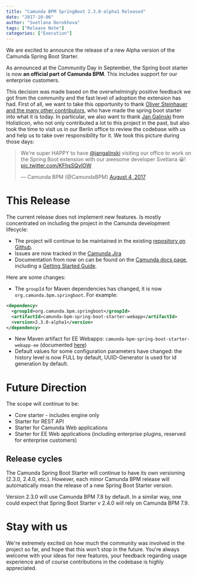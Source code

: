 ```yaml
---
title: "Camunda BPM SpringBoot 2.3.0-alpha1 Released"
date: "2017-10-06"
author: "Svetlana Dorokhova"
tags: ["Release Note"]
categories: ["Execution"]
---
```


We are excited to announce the release of a new Alpha version of the Camunda Spring Boot Starter.

As announced at the Community Day in September, the Spring boot starter is now **an official part of Camunda BPM**. This includes support for our enterprise customers. 
<!--more-->
This decision was made based on the overwhelmingly positive feedback we got from the community and the fast level of adoption the extension has had.
First of all, we want to take this opportunity to thank [Oliver Steinhauer and the many other contributors](https://github.com/camunda/camunda-bpm-spring-boot-starter/graphs/contributors), who have made the spring boot starter into what it is today. In particular, we also want to thank [Jan Galinski](https://twitter.com/jangalinski) from Holisticon, who not only contributed a lot to this project in the past, but also took the time to visit us in our Berlin office to review the codebase with us and help us to take over responsibility for it. We took this picture during those days:

<blockquote class="twitter-tweet" data-lang="en"><p lang="en" dir="ltr">We&#39;re super HAPPY to have <a href="https://twitter.com/jangalinski?ref_src=twsrc%5Etfw">@jangalinski</a> visiting our office to work on the Spring Boot extension with our awesome developer Svetlana 😀! <a href="https://t.co/KFhsSQvIOW">pic.twitter.com/KFhsSQvIOW</a></p>&mdash; Camunda BPM (@CamundaBPM) <a href="https://twitter.com/CamundaBPM/status/893474361365209088?ref_src=twsrc%5Etfw">August 4, 2017</a></blockquote>
<script async src="//platform.twitter.com/widgets.js" charset="utf-8"></script>

# This Release

The current release does not implement new features. Is mostly concentrated on including the project in the Camunda development lifecycle:

- The project will continue to be maintained in the existing [repository on Github](https://github.com/camunda/camunda-bpm-spring-boot-starter).
- Issues are now tracked in the [Camunda Jira](https://app.camunda.com/jira/browse/CAM)
- Documentation from now on can be found on the [Camunda docs page](https://docs.camunda.org/manual/latest/user-guide/spring-boot-integration/), including a [Getting Started Guide](https://docs.camunda.org/get-started/).

Here are some changes:

* The `groupId` for Maven dependencies has changed, it is now `org.camunda.bpm.springboot`. For example:

```xml
<dependency>
  <groupId>org.camunda.bpm.springboot</groupId>
  <artifactId>camunda-bpm-spring-boot-starter-webapp</artifactId>
  <version>2.3.0-alpha1</version>
</dependency>
```

* New Maven artifact for EE Webapps: `camunda-bpm-spring-boot-starter-webapp-ee` (documented [here](https://docs.camunda.org/manual/latest/user-guide/spring-boot-integration/webapps/#enterprise-webapps))
* Default values for some configuration parameters have changed: the history level is now FULL by default, UUID-Generator is used for id generation by default.

# Future Direction

The scope will continue to be:

* Core starter - includes engine only
* Starter for REST API
* Starter for Camunda Web applications
* Starter for EE Web applications (including enterprise plugins, reserved for enterprise customers)

## Release cycles

The Camunda Spring Boot Starter will continue to have its own versioning (2.3.0, 2.4.0, etc.). However, each minor Camunda BPM release will automatically mean the release of 
a new Spring Boot Starter version. 

Version 2.3.0 will use Camunda BPM 7.8 by default. In a similar way, one could expect that Spring Boot Starter v 2.4.0 will rely on Camunda BPM 7.9.

# Stay with us

We're extremely excited on how much the community was involved in the project so far, and hope that this won't stop in the future. You're always welcome with your ideas for new features, your feedback regarding usage experience and of course contributions in the codebase is highly appreciated.